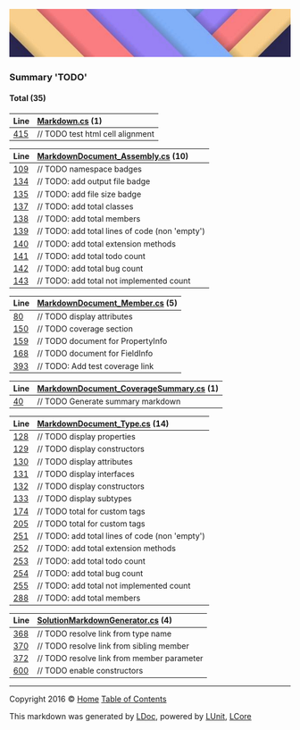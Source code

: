 ![](LDoc/LDoc/Content/LDoc-banner-small.png "")

### Summary 'TODO'

#### Total (35)

Line | [Markdown.cs](LDoc/LDoc/Markdown/Generators/Markdown.cs) (1)
:---  | :--- 
[415](LDoc/LDoc/Markdown/Generators/Markdown.cs#L415) |                                 // TODO test html cell alignment


Line | [MarkdownDocument_Assembly.cs](LDoc/LDoc/Markdown/Generators/MarkdownDocument_Assembly.cs) (10)
:---  | :--- 
[109](LDoc/LDoc/Markdown/Generators/MarkdownDocument_Assembly.cs#L109) |                     // TODO namespace badges
[134](LDoc/LDoc/Markdown/Generators/MarkdownDocument_Assembly.cs#L134) |             // TODO: add output file badge
[135](LDoc/LDoc/Markdown/Generators/MarkdownDocument_Assembly.cs#L135) |             // TODO: add file size badge
[137](LDoc/LDoc/Markdown/Generators/MarkdownDocument_Assembly.cs#L137) |             // TODO: add total classes
[138](LDoc/LDoc/Markdown/Generators/MarkdownDocument_Assembly.cs#L138) |             // TODO: add total members
[139](LDoc/LDoc/Markdown/Generators/MarkdownDocument_Assembly.cs#L139) |             // TODO: add total lines of code (non 'empty')
[140](LDoc/LDoc/Markdown/Generators/MarkdownDocument_Assembly.cs#L140) |             // TODO: add total extension methods
[141](LDoc/LDoc/Markdown/Generators/MarkdownDocument_Assembly.cs#L141) |             // TODO: add total todo count
[142](LDoc/LDoc/Markdown/Generators/MarkdownDocument_Assembly.cs#L142) |             // TODO: add total bug count
[143](LDoc/LDoc/Markdown/Generators/MarkdownDocument_Assembly.cs#L143) |             // TODO: add total not implemented count


Line | [MarkdownDocument_Member.cs](LDoc/LDoc/Markdown/Generators/MarkdownDocument_Member.cs) (5)
:---  | :--- 
[80](LDoc/LDoc/Markdown/Generators/MarkdownDocument_Member.cs#L80) |             // TODO display attributes
[150](LDoc/LDoc/Markdown/Generators/MarkdownDocument_Member.cs#L150) |                 // TODO coverage section
[159](LDoc/LDoc/Markdown/Generators/MarkdownDocument_Member.cs#L159) |                 // TODO document for PropertyInfo
[168](LDoc/LDoc/Markdown/Generators/MarkdownDocument_Member.cs#L168) |                 // TODO document for FieldInfo
[393](LDoc/LDoc/Markdown/Generators/MarkdownDocument_Member.cs#L393) |                 // TODO: Add test coverage link


Line | [MarkdownDocument_CoverageSummary.cs](LDoc/LDoc/Markdown/Generators/MarkdownDocument_CoverageSummary.cs) (1)
:---  | :--- 
[40](LDoc/LDoc/Markdown/Generators/MarkdownDocument_CoverageSummary.cs#L40) |             // TODO Generate summary markdown


Line | [MarkdownDocument_Type.cs](LDoc/LDoc/Markdown/Generators/MarkdownDocument_Type.cs) (14)
:---  | :--- 
[128](LDoc/LDoc/Markdown/Generators/MarkdownDocument_Type.cs#L128) |             // TODO display properties 
[129](LDoc/LDoc/Markdown/Generators/MarkdownDocument_Type.cs#L129) |             // TODO display constructors 
[130](LDoc/LDoc/Markdown/Generators/MarkdownDocument_Type.cs#L130) |             // TODO display attributes
[131](LDoc/LDoc/Markdown/Generators/MarkdownDocument_Type.cs#L131) |             // TODO display interfaces 
[132](LDoc/LDoc/Markdown/Generators/MarkdownDocument_Type.cs#L132) |             // TODO display constructors
[133](LDoc/LDoc/Markdown/Generators/MarkdownDocument_Type.cs#L133) |             // TODO display subtypes
[174](LDoc/LDoc/Markdown/Generators/MarkdownDocument_Type.cs#L174) |                             // TODO total for custom tags
[205](LDoc/LDoc/Markdown/Generators/MarkdownDocument_Type.cs#L205) |                         // TODO total for custom tags
[251](LDoc/LDoc/Markdown/Generators/MarkdownDocument_Type.cs#L251) |                 // TODO: add total lines of code (non 'empty')
[252](LDoc/LDoc/Markdown/Generators/MarkdownDocument_Type.cs#L252) |                 // TODO: add total extension methods
[253](LDoc/LDoc/Markdown/Generators/MarkdownDocument_Type.cs#L253) |                 // TODO: add total todo count
[254](LDoc/LDoc/Markdown/Generators/MarkdownDocument_Type.cs#L254) |                 // TODO: add total bug count
[255](LDoc/LDoc/Markdown/Generators/MarkdownDocument_Type.cs#L255) |                 // TODO: add total not implemented count
[288](LDoc/LDoc/Markdown/Generators/MarkdownDocument_Type.cs#L288) |             // TODO: add total members


Line | [SolutionMarkdownGenerator.cs](LDoc/LDoc/Markdown/Generators/SolutionMarkdownGenerator.cs) (4)
:---  | :--- 
[368](LDoc/LDoc/Markdown/Generators/SolutionMarkdownGenerator.cs#L368) |             // TODO resolve link from type name
[370](LDoc/LDoc/Markdown/Generators/SolutionMarkdownGenerator.cs#L370) |             // TODO resolve link from sibling member
[372](LDoc/LDoc/Markdown/Generators/SolutionMarkdownGenerator.cs#L372) |             // TODO resolve link from member parameter
[600](LDoc/LDoc/Markdown/Generators/SolutionMarkdownGenerator.cs#L600) |             // TODO enable constructors




---

Copyright 2016 &copy; [Home](LDoc/README.md) [Table of Contents](LDoc/TableOfContents.md)

This markdown was generated by [LDoc](https://github.com/CodeSingularity/LDoc), powered by [LUnit](https://github.com/CodeSingularity/LUnit), [LCore](https://github.com/CodeSingularity/LCore)
